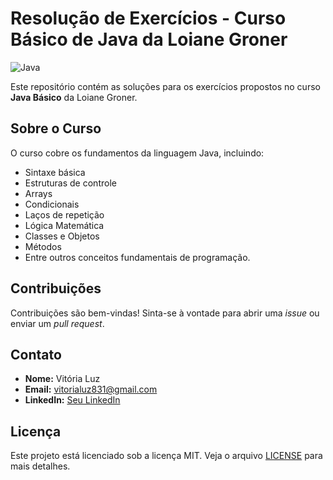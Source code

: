 # Resolução de Exercícios - Curso Básico de Java da Loiane Groner

![Java](https://img.shields.io/badge/java-%23ED8B00.svg?style=for-the-badge&logo=openjdk&logoColor=white)

Este repositório contém as soluções para os exercícios propostos no curso **Java Básico** da Loiane Groner. 

## Sobre o Curso

O curso cobre os fundamentos da linguagem Java, incluindo:

- Sintaxe básica
- Estruturas de controle
- Arrays
- Condicionais
- Laços de repetição
- Lógica Matemática
- Classes e Objetos
- Métodos
- Entre outros conceitos fundamentais de programação.

## Contribuições

Contribuições são bem-vindas! Sinta-se à vontade para abrir uma *issue* ou enviar um *pull request*.

## Contato

- **Nome:** Vitória Luz 
- **Email:** vitorialuz831@gmail.com
- **LinkedIn:** [Seu LinkedIn](https://www.linkedin.com/in/vit%C3%B3ria-luz-alves-d%E2%80%99-abadia-600573239/)

## Licença

Este projeto está licenciado sob a licença MIT. Veja o arquivo [LICENSE](LICENSE) para mais detalhes.
